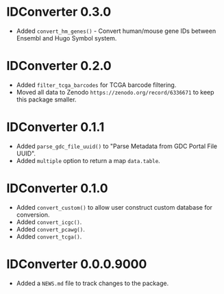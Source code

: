 # IDConverter 0.3.0

* Added `convert_hm_genes()` - Convert human/mouse gene IDs between Ensembl and Hugo Symbol system.

# IDConverter 0.2.0

* Added `filter_tcga_barcodes` for TCGA barcode filtering.
* Moved all data to Zenodo `https://zenodo.org/record/6336671` to keep this package smaller.

# IDConverter 0.1.1

* Added `parse_gdc_file_uuid()` to "Parse Metadata from GDC Portal File UUID".
* Added `multiple` option to return a map `data.table`.

# IDConverter 0.1.0

* Added `convert_custom()` to allow user construct custom database for conversion.
* Added `convert_icgc()`.
* Added `convert_pcawg()`.
* Added `convert_tcga()`.

# IDConverter 0.0.0.9000

* Added a `NEWS.md` file to track changes to the package.
